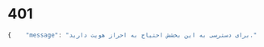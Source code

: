 # 401

```javascript
{    "message": "برای دسترسی به این بخشش احتیاج به احراز هویت دارید."    }
```

